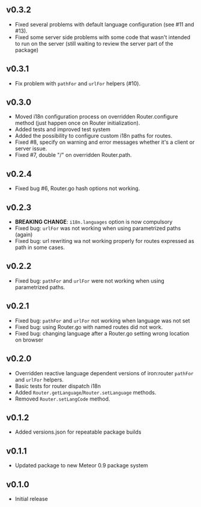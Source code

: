 ## v0.3.2

* Fixed several problems with default language configuration (see #11 and #13).
* Fixed some server side problems with some code that wasn't intended to run on the server 
(still waiting to review the server part of the package)

## v0.3.1

* Fix problem with `pathFor` and `urlFor` helpers (#10).


## v0.3.0

* Moved i18n configuration process on overridden Router.configure method (just happen once on Router initialization).  
* Added tests and improved test system
* Added the possibility to configure custom i18n paths for routes. 
* Fixed #8, specify on warning and error messages whether it's a client or server issue.
* Fixed #7, double "/" on overridden Router.path.

## v0.2.4

* Fixed bug #6, Router.go hash options not working.

## v0.2.3

* **BREAKING CHANGE**: `i18n.languages` option is now compulsory
* Fixed bug: `urlFor` was not working when using parametrized paths (again)
* Fixed bug: url rewriting wa not working properly for routes expressed as path in some cases.

## v0.2.2

* Fixed bug: `pathFor` and `urlFor` were not working when using parametrized paths.


## v0.2.1

* Fixed bug: `pathFor` and `urlFor` not working when language was not set
* Fixed bug: using Router.go with named routes did not work.
* Fixed bug: changing language after a Router.go setting wrong location on browser

## v0.2.0

* Overridden reactive language dependent versions of iron:router `pathFor` and `urlFor` helpers.
* Basic tests for router dispatch i18n 
* Added `Router.getLanguage`/`Router.setLanguage` methods.
* Removed `Router.setLangCode` method.

## v0.1.2

* Added versions.json for repeatable package builds

## v0.1.1

* Updated package to new Meteor 0.9 package system

## v0.1.0

* Initial release


